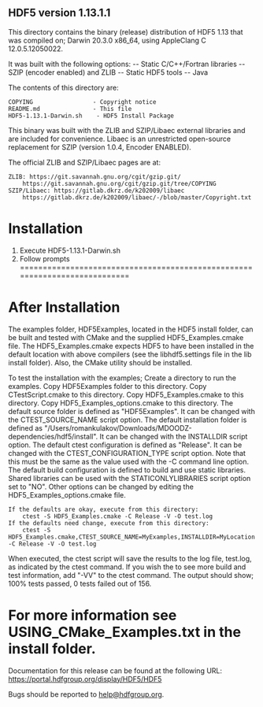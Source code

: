 HDF5 version 1.13.1.1
------------------------------------------------------------------------------

This directory contains the binary (release) distribution of
HDF5 1.13 that was compiled on;
    Darwin 20.3.0 x86_64, using AppleClang C 12.0.5.12050022.

It was built with the following options:
    -- Static C/C++/Fortran libraries
    -- SZIP (encoder enabled) and ZLIB
    -- Static HDF5 tools
    -- Java 

The contents of this directory are:

    COPYING                 - Copyright notice
    README.md               - This file
    HDF5-1.13.1-Darwin.sh    - HDF5 Install Package

This binary was built with the ZLIB and SZIP/Libaec external libraries and are
included for convenience.  Libaec is an unrestricted open-source replacement for SZIP
(version 1.0.4, Encoder ENABLED).

The official ZLIB and SZIP/Libaec pages are at:

    ZLIB: https://git.savannah.gnu.org/cgit/gzip.git/
        https://git.savannah.gnu.org/cgit/gzip.git/tree/COPYING
    SZIP/Libaec: https://gitlab.dkrz.de/k202009/libaec
        https://gitlab.dkrz.de/k202009/libaec/-/blob/master/Copyright.txt


Installation
===========================================================================
1. Execute HDF5-1.13.1-Darwin.sh
2. Follow prompts
===========================================================================

After Installation
===========================================================================
The examples folder, HDF5Examples, located in the
HDF5 install folder, can be built and tested with CMake and the supplied
HDF5_Examples.cmake file. The HDF5_Examples.cmake expects HDF5 to have
been installed in the default location with above compilers (see the
libhdf5.settings file in the lib install folder). Also, the CMake
utility should be installed.

To test the installation with the examples;
    Create a directory to run the examples.
    Copy HDF5Examples folder to this directory.
    Copy CTestScript.cmake to this directory.
    Copy HDF5_Examples.cmake to this directory.
    Copy HDF5_Examples_options.cmake to this directory.
    The default source folder is defined as "HDF5Examples". It can be changed
        with the CTEST_SOURCE_NAME script option.
    The default installation folder is defined as "/Users/romankulakov/Downloads/MDOODZ-dependencies/hdf5/install".
        It can be changed with the INSTALLDIR script option.
    The default ctest configuration is defined as "Release". It can be changed
        with the CTEST_CONFIGURATION_TYPE script option. Note that this must
        be the same as the value used with the -C command line option.
    The default build configuration is defined to build and use static libraries.
        Shared libraries can be used with the STATICONLYLIBRARIES script option set to "NO".
    Other options can be changed by editing the HDF5_Examples_options.cmake file.

    If the defaults are okay, execute from this directory:
        ctest -S HDF5_Examples.cmake -C Release -V -O test.log
    If the defaults need change, execute from this directory:
        ctest -S HDF5_Examples.cmake,CTEST_SOURCE_NAME=MyExamples,INSTALLDIR=MyLocation -C Release -V -O test.log

When executed, the ctest script will save the results to the log file, test.log, as
indicated by the ctest command. If you wish the to see more build and test information,
add "-VV" to the ctest command. The output should show;
      100% tests passed, 0 tests failed out of 156.

For more information see USING_CMake_Examples.txt in the install folder.
===========================================================================

Documentation for this release can be found at the following URL:
     https://portal.hdfgroup.org/display/HDF5/HDF5

Bugs should be reported to help@hdfgroup.org.
